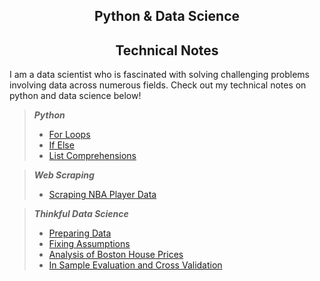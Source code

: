 ## <center>Python & Data Science</center>
## <center>Technical Notes</center>

I am a data scientist who is fascinated with solving challenging problems involving data across numerous fields. Check out my technical notes on python and data science below!

> **_Python_**
> - [For Loops](https://rakeshbhatia.github.io/notes/python/basics/for_loops)
> - [If Else](https://rakeshbhatia.github.io/notes/python/basics/if_else)
> - [List Comprehensions](https://rakeshbhatia.github.io/notes/python/basics/list_comprehensions)

> **_Web Scraping_**
> - [Scraping NBA Player Data](https://rakeshbhatia.github.io/notes/web_scraping/scraping_nba_player_data)

>**_Thinkful Data Science_**
> - [Preparing Data](https://rakeshbhatia.github.io/notes/thinkful/preparing_data)
> - [Fixing Assumptions](https://rakeshbhatia.github.io/notes/thinkful/fixing_assumptions)
> - [Analysis of Boston House Prices](https://rakeshbhatia.github.io/notes/thinkful/analysis_of_boston_house_prices)
> - [In Sample Evaluation and Cross Validation](https://rakeshbhatia.github.io/notes/thinkful/in_sample_evaluation_and_cross_validation)

